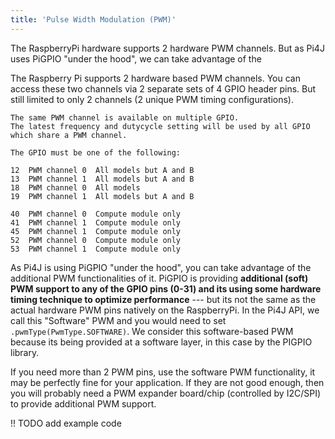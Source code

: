 ```yaml
---
title: 'Pulse Width Modulation (PWM)'
---
```


The RaspberryPi hardware supports 2 hardware PWM channels. But as Pi4J uses PiGPIO "under the hood", we can take advantage of the 

The Raspberry Pi supports 2 hardware based PWM channels. You can access these two channels via 2 separate sets of 4 GPIO header pins. But still limited to only 2 channels (2 unique PWM timing configurations).

```
The same PWM channel is available on multiple GPIO. 
The latest frequency and dutycycle setting will be used by all GPIO which share a PWM channel.

The GPIO must be one of the following:

12  PWM channel 0  All models but A and B
13  PWM channel 1  All models but A and B
18  PWM channel 0  All models
19  PWM channel 1  All models but A and B

40  PWM channel 0  Compute module only
41  PWM channel 1  Compute module only
45  PWM channel 1  Compute module only
52  PWM channel 0  Compute module only
53  PWM channel 1  Compute module only
```

As Pi4J is using PiGPIO "under the hood", you can take advantage of the additional PWM functionalities of it. PiGPIO is providing **additional (soft) PWM support to any of the GPIO pins (0-31) and its using some hardware timing technique to optimize performance** --- but its not the same as the actual hardware PWM pins natively on the RaspberryPi. In the Pi4J API, we call this "Software" PWM and you would need to set ```.pwmType(PwmType.SOFTWARE)```. We consider this software-based PWM because its being provided at a software layer, in this case by the PIGPIO library.

If you need more than 2 PWM pins, use the software PWM functionality, it may be perfectly fine for your application. If they are not good enough, then you will probably need a PWM expander board/chip (controlled by I2C/SPI) to provide additional PWM support.

!! TODO add example code